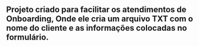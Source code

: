 ## Projeto criado para facilitar os atendimentos de Onboarding, Onde ele cria um arquivo TXT com o nome do cliente e as informações colocadas no formulário.
